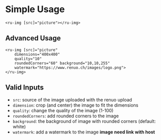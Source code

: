 # Simple Usage

```angular2html
<ru-img [src]="picture"></ru-img>
```

## Advanced Usage

```angular2html
<ru-img [src]="picture"
    dimensions="400x400"
    quality="10"
    roundedCorners="60" background="10,10,255"
    watermark="https://www.renuo.ch/images/logo.png">
</ru-img>
```

## Valid Inputs

* `src`: source of the image uploaded with the renuo upload
* `dimension`: crop (and center) the image to fit the dimensions
* `quality`: change the quality of the image (1-100)
* `roundedCorners`: add rounded corners to the image
* `background`: the background of image with rounded corners (default: white)
* `watermark`: add a watermark to the image **image need link with host**
